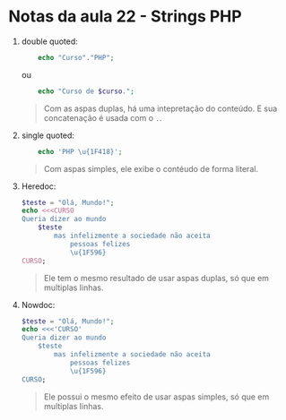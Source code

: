 # Notas da aula 22 - Strings PHP

1. double quoted:
    ```php
        echo "Curso"."PHP";
    ```
    ou

    ```php
        echo "Curso de $curso.";
    ```
    > Com as aspas duplas, há uma intepretação do conteúdo. E sua concatenação é usada com o `.`.
2. single quoted:
    ```php
        echo 'PHP \u{1F418}';
    ```
    > Com aspas simples, ele exibe o contéudo de forma literal.
3. Heredoc:
    ```php
    $teste = "Olá, Mundo!";
    echo <<<CURSO
    Queria dizer ao mundo 
        $teste
            mas infelizmente a sociedade não aceita
                pessoas felizes
                \u{1F596}
    CURSO;
    ```
    > Ele tem o mesmo resultado de usar aspas duplas, só que em multiplas linhas.
4. Nowdoc:
    ```php
    $teste = "Olá, Mundo!";
    echo <<<'CURSO'
    Queria dizer ao mundo 
        $teste
            mas infelizmente a sociedade não aceita
                pessoas felizes
                \u{1F596}
    CURSO;
    ```
    > Ele possui o mesmo efeito de usar aspas simples, só que em multiplas linhas.